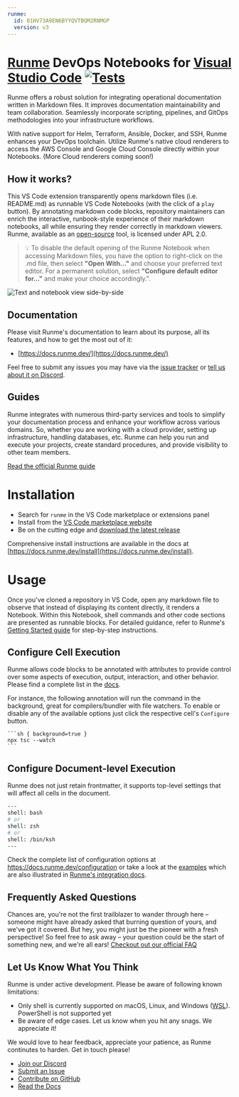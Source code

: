 ```yaml
---
runme:
  id: 01HV73A9EN6BYYQVTBQM2RNMGP
  version: v3
---
```


# [Runme](http://runme.dev) DevOps Notebooks for [Visual Studio Code](https://code.visualstudio.com/) [![Tests](https://github.com/stateful/vscode-runme/actions/workflows/test.yml/badge.svg)](https://github.com/stateful/vscode-runme/actions/workflows/test.yml)

Runme offers a robust solution for integrating operational documentation written in Markdown files.
It improves documentation maintainability and team collaboration. Seamlessly incorporate scripting, pipelines, and GitOps methodologies into your infrastructure workflows.

With native support for Helm, Terraform, Ansible, Docker, and SSH, Runme enhances your DevOps toolchain. Utilize Runme's native cloud renderers to access the AWS Console and Google Cloud Console directly within your Notebooks. (More Cloud renderers coming soon!)

## How it works?

This VS Code extension transparently opens markdown files (i.e. README.md) as runnable VS Code Notebooks (with the click of a `play` button).
By annotating markdown code blocks, repository maintainers can enrich the interactive, runbook-style experience of their markdown notebooks, all while ensuring they render correctly in markdown viewers. Runme, available as an [open-source](https://docs.runme.dev/open-source) tool, is licensed under APL 2.0.

> 💡 To disable the default opening of the Runme Notebook when accessing Markdown files, you have the option to right-click on the .md file, then select **"Open With..."** and choose your preferred text editor. For a permanent solution, select **"Configure default editor for..."** and make your choice accordingly.".

![Text and notebook view side-by-side](https://runme.dev/img/intro.gif)

## Documentation

Please visit Runme's documentation to learn about its purpose, all its features, and how to get the most out of it:

- [https://docs.runme.dev/](https://docs.runme.dev/)

Feel free to submit any issues you may have via the
[issue tracker](https://github.com/stateful/vscode-runme/issues) or [tell us about it on Discord](https://discord.gg/runme).

## Guides

Runme integrates with numerous third-party services and tools to simplify your documentation process and enhance your workflow across various domains. So, whether you are working with a cloud provider, setting up infrastructure, handling databases, etc. Runme can help you run and execute your projects, create standard procedures, and provide visibility to other team members.

[Read the official Runme guide](https://docs.runme.dev/guide/)

# Installation

- Search for `runme` in the VS Code marketplace or extensions panel
- Install from the [VS Code marketplace website](https://marketplace.visualstudio.com/items?itemName=stateful.runme)
- Be on the cutting edge and [download the latest release](https://github.com/stateful/vscode-runme/releases)

Comprehensive install instructions are available in the docs at [https://docs.runme.dev/install](https://docs.runme.dev/install).

# Usage

Once you've cloned a repository in VS Code, open any markdown file to observe that instead of displaying its content directly, it renders a Notebook. Within this Notebook, shell commands and other code sections are presented as runnable blocks. For detailed guidance, refer to Runme's [Getting Started guide](https://docs.runme.dev/getting-started) for step-by-step instructions.

## Configure Cell Execution

Runme allows code blocks to be annotated with attributes to provide control over some aspects of execution, output, interaction, and other behavior. Please find a complete list in the [docs](https://docs.runme.dev/configuration#cell-level-options).

For instance, the following annotation will run the command in the background, great for compilers/bundler with file watchers. To enable or disable any of the available options just click the respective cell's `Configure` button.

    ```sh { background=true }
    npx tsc --watch
    ```

## Configure Document-level Execution

Runme does not just retain frontmatter, it supports top-level settings that will affect all cells in the document.

```sh {"id":"01HF7B0KK8DED9E3ZYTXMMAQFJ"}
---
shell: bash
# or
shell: zsh
# or
shell: /bin/ksh
---
```

Check the complete list of configuration options at https://docs.runme.dev/configuration or take a look at the [examples](https://github.com/stateful/vscode-runme/tree/main/examples) which are also illustrated in [Runme's integration docs](https://docs.runme.dev/integrations).

## Frequently Asked Questions

Chances are, you're not the first trailblazer to wander through here – someone might have already asked that burning question of yours, and we've got it covered. But hey, you might just be the pioneer with a fresh perspective! So feel free to ask away – your question could be the start of something new, and we're all ears! [Checkout out our official FAQ](https://docs.runme.dev/faq)

## Let Us Know What You Think

Runme is under active development. Please be aware of following known limitations:

- Only shell is currently supported on macOS, Linux, and Windows ([WSL](https://code.visualstudio.com/docs/remote/wsl)). PowerShell is not supported yet
- Be aware of edge cases. Let us know when you hit any snags. We appreciate it!

We would love to hear feedback, appreciate your patience, as Runme continutes to harden. Get in touch please!

- [Join our Discord](https://discord.gg/runme)
- [Submit an Issue](https://github.com/stateful/runme/issues)
- [Contribute on GitHub](https://github.com/stateful/vscode-runme/blob/main/CONTRIBUTING.md)
- [Read the Docs](https://docs.runme.dev/)
